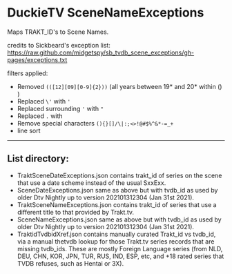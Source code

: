 # DuckieTV SceneNameExceptions

Maps TRAKT_ID's to Scene Names.

credits to Sickbeard's exception list: https://raw.github.com/midgetspy/sb_tvdb_scene_exceptions/gh-pages/exceptions.txt

filters applied:
- Removed `(([12][09][0-9]{2}))` (all years between 19* and 20* within () )
- Replaced `\'` with `'`
- Replaced surrounding `'` with `"`
- Replaced `.` with ` ` 
- Remove special characters `(){}[]/\|:;<>!@#$%^&*-=_+`
- line sort
------------------
## List directory:
- TraktSceneDateExceptions.json contains trakt_id of series on the scene that use a date scheme instead of the usual SxxExx.    
- SceneDateExceptions.json same as above but with tvdb_id as used by older Dtv Nightly up to version 202101312304 (Jan 31st 2021).    
- TraktSceneNameExceptions.json contains trakt_id of series that use a different title to that provided by Trakt.tv.    
- SceneNameExceptions.json same as above but with tvdb_id as used by older Dtv Nightly up to version 202101312304 (Jan 31st 2021).    
- TraktidTvdbidXref.json contains manually curated Trakt_id vs tvdb_id, via a manual thetvdb lookup for those Trakt.tv series records that are missing tvdb_ids. These are mostly Foreign Language series (from NLD, DEU, CHN, KOR, JPN, TUR, RUS, IND, ESP, etc, and +18 rated series that TVDB refuses, such as Hentai or 3X).      
